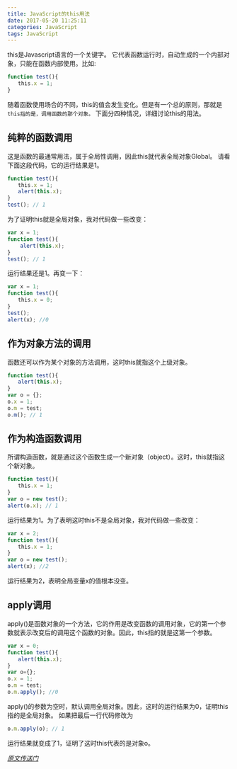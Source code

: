 ```yaml
---
title: JavaScript的this用法
date: 2017-05-20 11:25:11
categories: JavaScript
tags: JavaScript
---
```

this是Javascript语言的一个关键字。
它代表函数运行时，自动生成的一个内部对象，只能在函数内部使用。比如:
```js
function test(){
　　this.x = 1;
}
```
随着函数使用场合的不同，this的值会发生变化。但是有一个总的原则，那就是`this指的是，调用函数的那个对象。`
下面分四种情况，详细讨论this的用法。
<!--more-->
##  纯粹的函数调用
这是函数的最通常用法，属于全局性调用，因此this就代表全局对象Global。
请看下面这段代码，它的运行结果是1。
```js
function test(){
　　this.x = 1;
　　alert(this.x);
}
test(); // 1
```
为了证明this就是全局对象，我对代码做一些改变：
```js
var x = 1;
function test(){
    alert(this.x);
}
test(); // 1
```
运行结果还是1。再变一下：
```js
var x = 1;
function test(){
　　this.x = 0;
}
test();
alert(x); //0
```
## 作为对象方法的调用
函数还可以作为某个对象的方法调用，这时this就指这个上级对象。
```js
function test(){
　　alert(this.x);
}
var o = {};
o.x = 1;
o.m = test;
o.m(); // 1
```
## 作为构造函数调用
所谓构造函数，就是通过这个函数生成一个新对象（object）。这时，this就指这个新对象。
```js
function test(){
　　this.x = 1;
}
var o = new test();
alert(o.x); // 1
```
运行结果为1。为了表明这时this不是全局对象，我对代码做一些改变：
```js
var x = 2;
function test(){
　　this.x = 1;
}
var o = new test();
alert(x); //2
```
运行结果为2，表明全局变量x的值根本没变。
## apply调用
apply()是函数对象的一个方法，它的作用是改变函数的调用对象，它的第一个参数就表示改变后的调用这个函数的对象。因此，this指的就是这第一个参数。
```js
var x = 0;
function test(){
　　alert(this.x);
}
var o={};
o.x = 1;
o.m = test;
o.m.apply(); //0
```
apply()的参数为空时，默认调用全局对象。因此，这时的运行结果为0，证明this指的是全局对象。
如果把最后一行代码修改为
```js
o.m.apply(o); // 1
```
运行结果就变成了1，证明了这时this代表的是对象o。

[_原文传送门_](http://www.ruanyifeng.com/blog/2010/04/using_this_keyword_in_javascript.html)